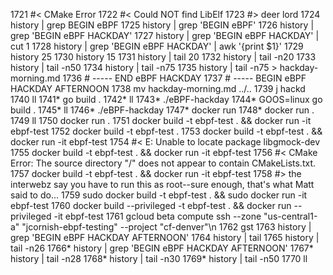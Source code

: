  1721  #< CMake Error
 1722  #< Could NOT find LibElf
 1723  #> deer lord
 1724  history | grep BEGIN eBPF
 1725  history | grep 'BEGIN eBPF'
 1726  history | grep 'BEGIN eBPF HACKDAY'
 1727  history | grep 'BEGIN eBPF HACKDAY' | cut 1
 1728  history | grep 'BEGIN eBPF HACKDAY' | awk '{print $1}'
 1729  history 25
 1730  history 15
 1731  history | tail 20
 1732  history | tail -n20
 1733  history | tail -n50
 1734  history | tail -n75
 1735  history | tail -n75 > hackday-morning.md
 1736  # ----- END eBPF HACKDAY
 1737  # ----- BEGIN eBPF HACKDAY AFTERNOON
 1738  mv hackday-morning.md ../..
 1739  j hackd
 1740  ll
 1741* go build .
 1742* ll
 1743* ./eBPF-hackday
 1744* GOOS=linux go build .
 1745* ll
 1746* ./eBPF-hackday
 1747* docker run
 1748* docker run .
 1749  ll
 1750  docker run .
 1751  docker build -t ebpf-test . && docker run -it ebpf-test
 1752  docker build -t ebpf-test .
 1753  docker build -t ebpf-test . && docker run -it ebpf-test
 1754  #< E: Unable to locate package libgmock-dev
 1755  docker build -t ebpf-test . && docker run -it ebpf-test
 1756  #< CMake Error: The source directory "/" does not appear to contain CMakeLists.txt.
 1757  docker build -t ebpf-test . && docker run -it ebpf-test
 1758  #> the interwebz say you have to run this as root--sure enough, that's what Matt said to do...
 1759  sudo docker build -t ebpf-test . && sudo docker run -it ebpf-test
 1760  docker build --privileged -t ebpf-test . && docker run --privileged -it ebpf-test
 1761  gcloud beta compute ssh --zone "us-central1-a" "jcornish-ebpf-testing"  --project "cf-denver"\n
 1762  gst
 1763  history | grep 'BEGIN eBPF HACKDAY AFTERNOON'
 1764  history | tail
 1765  history | tail -n26
 1766* history | grep 'BEGIN eBPF HACKDAY AFTERNOON'
 1767* history | tail -n28
 1768* history | tail -n30
 1769* history | tail -n50
 1770  ll
